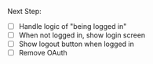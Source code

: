 Next Step:
- [ ] Handle logic of "being logged in"
- [ ] When not logged in, show login screen
- [ ] Show logout button when logged in
- [ ] Remove OAuth
